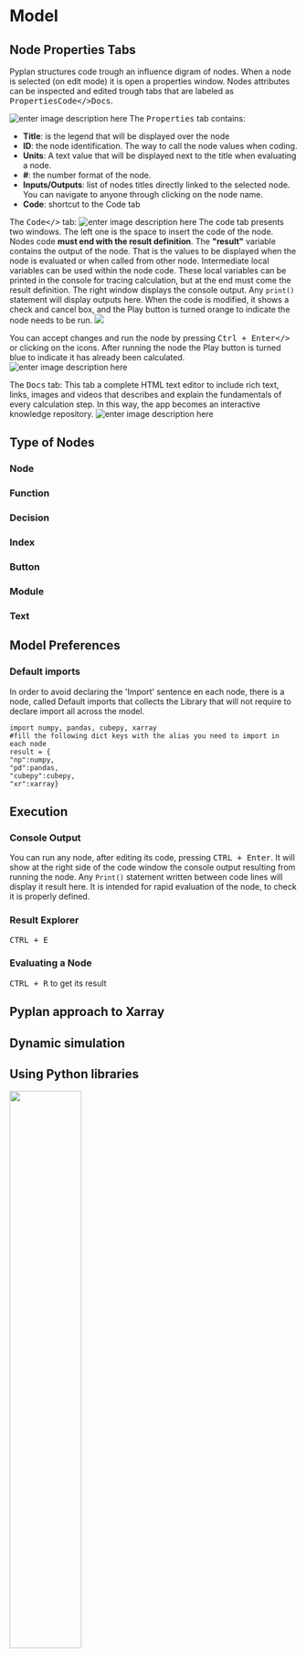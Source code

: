 # Model
## Node Properties Tabs
Pyplan structures code trough an influence digram of nodes. When a node is selected (on edit mode) it is open a properties window. Nodes attributes can be inspected and edited trough tabs that are labeled as <kbd>Properties</kbd><kbd>Code</></kbd><kbd>Docs</kbd>.

![enter image description here](http://img.pyplan.org/model-node-prop1.png)
The <kbd>Properties</kbd> tab contains:

 - **Title**: is the legend that will be displayed over the node
 - **ID**: the node identification. The way to call the node values when coding.
 - **Units**: A text value that will be displayed next to the title when evaluating a node.
 - **#**: the number format of the node.
 - **Inputs/Outputs**: list of nodes titles directly linked to the selected node. You can navigate to anyone through clicking on the node name.
 - **Code**: shortcut to the Code tab

The <kbd>Code</></kbd> tab:
![enter image description here](http://img.pyplan.org/model-code-tab1.png)
The code tab presents two windows. The left one is the space to insert the code of the node.
Nodes code **must end with the result definition**. The **"result"** variable contains the output of the node. That is the values to be displayed when the node is evaluated or when called from other node.
Intermediate local variables can be used within the node code. These local variables can be printed in the console for tracing calculation, but at the end must come the result definition.
The right window displays the console output. Any `print()` statement will display outputs here.
When the code is modified, it shows a check and cancel box, and the Play button is turned orange to indicate the node needs to be run. 
 ![](http://img.pyplan.org/model-orange.png)

You can accept changes and run the node by pressing <kbd>Ctrl + Enter</></kbd> or clicking on the icons. 
After running the node the Play button is turned blue to indicate it has already been calculated.
![enter image description here](http://img.pyplan.org/model-blue.png)

The <kbd>Docs</kbd> tab:
This tab a complete HTML text editor to include rich text, links, images and videos that describes and explain the fundamentals of every calculation step. In this way, the app becomes an interactive knowledge repository.
![enter image description here](http://img.pyplan.org/model-docs.png)
## Type of Nodes
### Node
### Function
### Decision
### Index
### Button
### Module
### Text

## Model Preferences

### Default imports
In order to avoid declaring the 'Import' sentence en each node, there is a node, called Default imports that collects the Library that will not require to declare import all across the model.

    import numpy, pandas, cubepy, xarray
    #fill the following dict keys with the alias you need to import in each node
    result = {
    "np":numpy,
    "pd":pandas,
    "cubepy":cubepy,
    "xr":xarray}

## Execution

### Console Output
You can run any node, after editing its code, pressing <kbd>CTRL + Enter</kbd>.
It will show at the right side of the code window the console output resulting from running the node.
Any `Print()` statement written between code lines will display it result here.
It is intended for rapid evaluation of the node, to check it is properly defined.
### Result Explorer
<kbd>CTRL + E</kbd>
### Evaluating a Node
<kbd>CTRL + R</kbd> to get its result


## Pyplan approach to Xarray
## Dynamic simulation
## Using Python libraries


<img src="model-orange.png" width="50%" height="50%" />
<i class="icon-file"></i>
<i class="fa fa-folder-open"></i>
<!--stackedit_data:
eyJoaXN0b3J5IjpbLTc4Nzc2NDg1NSwtNjczNDQ1MjU5LDEzMj
g0MjUyODcsMTkyNzkyNTE5MCw5NzA5NzIzLC0xMjgwNTc4OTA1
LDEyMjQzNjkxNDUsODkwNzI0NzU4LDE4MTQ5MTcwLDE5MTM4Mj
MxMiwtNjgyODA2NDAxLDQ0NTkzNDcyNyw2MTI0OTA1MSwtMzUy
NzI3ODI3LC03NDUyNjExNzksMzc0ODYzMDc5LDc1OTI5Mjc4OC
wxNTgxNjkxMDI3LC0yMDgwMzA0Nzk3LC00MTcwOTYzN119
-->